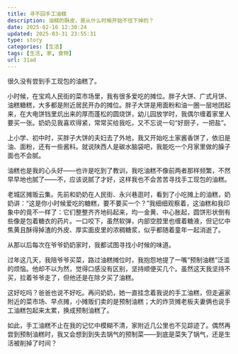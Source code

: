 ```yaml
---
title: 寻不回手工油糕
description: 油糕的酥皮，是从什么时候开始不往下掉的？
date: 2025-02-16 12:30:24
updated: 2025-03-31 23:55:31
type: story
categories: [生活]
tags: [生活, 家, 食物]
url: 31ad
---
```


很久没有尝到手工现包的油糕了。

小时候，在宝鸡人民街的菜市场里，我有很多爱吃的摊位。胖子大饼、广式月饼、油糕糖糕，大多都是附近居民开办的摊位。胖子大饼是用面粉和油一圈一层地团起来，在大电饼铛里炕出来的厚而蓬松的圆烧饼，幼儿园放学时，我偶尔缠着家里人要买一张。奶奶见我喜欢得紧，常常买给我吃，又不忘说一句“好厨子，一把盐”。

上小学、初中时，买胖子大饼的夫妇去了外地，我又开始吃土家酱香饼了，依旧是油、面粉，还有一些酱料。就说陕西人是碳水脑袋吧，我能吃一个月家里做的臊子面也不会腻。

油糕也是我的心头好——也许是吃到了教训，我吃油糕不像前两者那样频繁，不然早早地也腻了——不，应该说腻了才好，这样我也不会苦苦寻找手工现包的油糕。

老城区摊贩云集。先前和奶奶在人民街、永兴巷逛时，看到了小吃摊上的油糕，奶奶讲：“这是你小时候爱吃的糖糕，要不要买一个？”我细细观察着，这油糕和我印象中的竟不一样了：它们整整齐齐地码起来，均一金黄、中心胀起，圆饼形状倒有些像是包着糖衣的药片。一口咬下，虽然软弹，内部空腔里也缠着糖液，但记忆中焦黄且酥得掉渣的外皮、厚实面皮里的浓稠糖浆，似乎都随着童年一起消逝了。

从那以后每次在爷爷奶奶家时，我都试图寻找小时候的味道。

过年这几天，我陪爷爷买菜，路过油糕摊位时，我抱怨地提了一嘴“预制油糕”泛滥的烦恼。他却不以为然，觉得口感没有区别，坚持顺便买几个。虽然这天我坚持不买，拉着爷爷走了，但他还是在除夕买了油糕。

这好吃吗？爸爸也说不好吃。再问奶奶，她一直挂念着我说的手工油糕，但走遍家附近的菜市场、早点摊，小摊贩们卖的是预制油糕；大的炸货摊老板夫妻俩也说手工油糕包起来太累，换成预制油糕了。

如此，手工油糕不止在我的记忆中模糊不清，家附近几公里也不见踪迹了。偶然再尝到预制油糕时，我又会想到到失去锅气的预制菜——到底是菜失了锅气，还是生活被削掉了时间？
